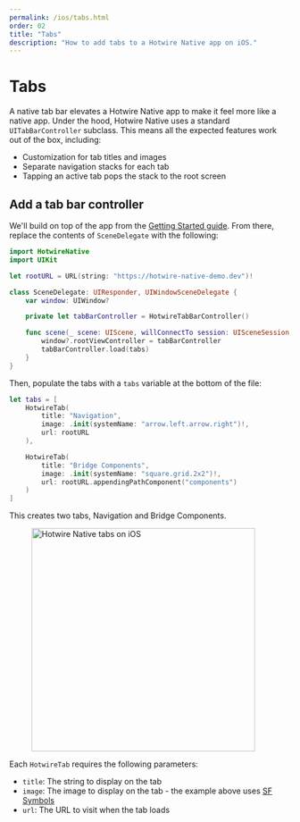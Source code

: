 ```yaml
---
permalink: /ios/tabs.html
order: 02
title: "Tabs"
description: "How to add tabs to a Hotwire Native app on iOS."
---
```


# Tabs

A native tab bar elevates a Hotwire Native app to make it feel more like a native app. Under the hood, Hotwire Native uses a standard `UITabBarController` subclass. This means all the expected features work out of the box, including:

* Customization for tab titles and images
* Separate navigation stacks for each tab
* Tapping an active tab pops the stack to the root screen

## Add a tab bar controller

We'll build on top of the app from the [Getting Started guide](/ios/getting-started). From there, replace the contents of `SceneDelegate` with the following:

```swift
import HotwireNative
import UIKit

let rootURL = URL(string: "https://hotwire-native-demo.dev")!

class SceneDelegate: UIResponder, UIWindowSceneDelegate {
    var window: UIWindow?

    private let tabBarController = HotwireTabBarController()

    func scene(_ scene: UIScene, willConnectTo session: UISceneSession, options connectionOptions: UIScene.ConnectionOptions) {
        window?.rootViewController = tabBarController
        tabBarController.load(tabs)
    }
}
```

Then, populate the tabs with a `tabs` variable at the bottom of the file:

```swift
let tabs = [
    HotwireTab(
        title: "Navigation",
        image: .init(systemName: "arrow.left.arrow.right")!,
        url: rootURL
    ),

    HotwireTab(
        title: "Bridge Components",
        image: .init(systemName: "square.grid.2x2")!,
        url: rootURL.appendingPathComponent("components")
    )
]
```

This creates two tabs, Navigation and Bridge Components.

<figure>
    <img src="/assets/ios-tabs.png" width="400" alt="Hotwire Native tabs on iOS" />
</figure>

Each `HotwireTab` requires the following parameters:

* `title`: The string to display on the tab
* `image`: The image to display on the tab - the example above uses [SF Symbols](https://developer.apple.com/sf-symbols/)
* `url`: The URL to visit when the tab loads
